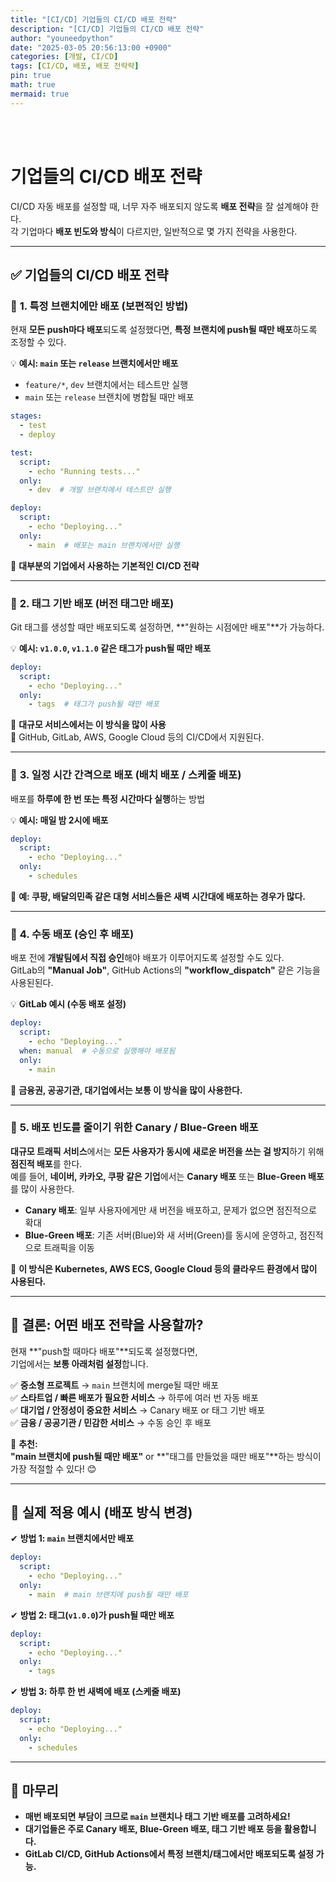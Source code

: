 ```yaml
---
title: "[CI/CD] 기업들의 CI/CD 배포 전략"
description: "[CI/CD] 기업들의 CI/CD 배포 전략"
author: "youneedpython"
date: "2025-03-05 20:56:13:00 +0900" 
categories: [개발, CI/CD]
tags: [CI/CD, 배포, 배포 전략략]
pin: true
math: true
mermaid: true
---
```


<br><br>


# 기업들의 CI/CD 배포 전략

CI/CD 자동 배포를 설정할 때, 너무 자주 배포되지 않도록 **배포 전략**을 잘 설계해야 한다.    
각 기업마다 **배포 빈도와 방식**이 다르지만, 일반적으로 몇 가지 전략을 사용한다.  

---

## ✅ **기업들의 CI/CD 배포 전략**
### 🔹 **1. 특정 브랜치에만 배포 (보편적인 방법)**
현재 **모든 push마다 배포**되도록 설정했다면, **특정 브랜치에 push될 때만 배포**하도록 조정할 수 있다.

💡 **예시: `main` 또는 `release` 브랜치에서만 배포**  
- `feature/*`, `dev` 브랜치에서는 테스트만 실행  
- `main` 또는 `release` 브랜치에 병합될 때만 배포  

```yaml
stages:
  - test
  - deploy

test:
  script:
    - echo "Running tests..."
  only:
    - dev  # 개발 브랜치에서 테스트만 실행

deploy:
  script:
    - echo "Deploying..."
  only:
    - main  # 배포는 main 브랜치에서만 실행
```
📌 **대부분의 기업에서 사용하는 기본적인 CI/CD 전략**

---

### 🔹 **2. 태그 기반 배포 (버전 태그만 배포)**
Git 태그를 생성할 때만 배포되도록 설정하면, **"원하는 시점에만 배포"**가 가능하다.

💡 **예시: `v1.0.0`, `v1.1.0` 같은 태그가 push될 때만 배포**
```yaml
deploy:
  script:
    - echo "Deploying..."
  only:
    - tags  # 태그가 push될 때만 배포
```
📌 **대규모 서비스에서는 이 방식을 많이 사용**  
📌 GitHub, GitLab, AWS, Google Cloud 등의 CI/CD에서 지원된다.

---

### 🔹 **3. 일정 시간 간격으로 배포 (배치 배포 / 스케줄 배포)**
배포를 **하루에 한 번 또는 특정 시간마다 실행**하는 방법

💡 **예시: 매일 밤 2시에 배포**
```yaml
deploy:
  script:
    - echo "Deploying..."
  only:
    - schedules
```
📌 **예: 쿠팡, 배달의민족 같은 대형 서비스들은 새벽 시간대에 배포하는 경우가 많다.**

---

### 🔹 **4. 수동 배포 (승인 후 배포)**
배포 전에 **개발팀에서 직접 승인**해야 배포가 이루어지도록 설정할 수도 있다.  
GitLab의 **"Manual Job"**, GitHub Actions의 **"workflow_dispatch"** 같은 기능을 사용된된다.

💡 **GitLab 예시 (수동 배포 설정)**
```yaml
deploy:
  script:
    - echo "Deploying..."
  when: manual  # 수동으로 실행해야 배포됨
  only:
    - main
```
📌 **금융권, 공공기관, 대기업에서는 보통 이 방식을 많이 사용한다.**

---

### 🔹 **5. 배포 빈도를 줄이기 위한 Canary / Blue-Green 배포**
**대규모 트래픽 서비스**에서는 **모든 사용자가 동시에 새로운 버전을 쓰는 걸 방지**하기 위해 **점진적 배포**를 한다.  
예를 들어, **네이버, 카카오, 쿠팡 같은 기업**에서는 **Canary 배포** 또는 **Blue-Green 배포**를 많이 사용한다.

- **Canary 배포**: 일부 사용자에게만 새 버전을 배포하고, 문제가 없으면 점진적으로 확대  
- **Blue-Green 배포**: 기존 서버(Blue)와 새 서버(Green)를 동시에 운영하고, 점진적으로 트래픽을 이동  

📌 **이 방식은 Kubernetes, AWS ECS, Google Cloud 등의 클라우드 환경에서 많이 사용된다.**

---

## 🚀 **결론: 어떤 배포 전략을 사용할까?**
현재 **"push할 때마다 배포"**되도록 설정했다면,  
기업에서는 **보통 아래처럼 설정**합니다.

✅ **중소형 프로젝트** → `main` 브랜치에 merge될 때만 배포  
✅ **스타트업 / 빠른 배포가 필요한 서비스** → 하루에 여러 번 자동 배포  
✅ **대기업 / 안정성이 중요한 서비스** → Canary 배포 or 태그 기반 배포  
✅ **금융 / 공공기관 / 민감한 서비스** → 수동 승인 후 배포  

📌 **추천:**  
**"main 브랜치에 push될 때만 배포"** or **"태그를 만들었을 때만 배포"**하는 방식이 가장 적절할 수 있다! 😊  

---

## 🎯 **실제 적용 예시 (배포 방식 변경)**
✔ **방법 1: `main` 브랜치에서만 배포**
```yaml
deploy:
  script:
    - echo "Deploying..."
  only:
    - main  # main 브랜치에 push될 때만 배포
```

✔ **방법 2: 태그(`v1.0.0`)가 push될 때만 배포**
```yaml
deploy:
  script:
    - echo "Deploying..."
  only:
    - tags
```

✔ **방법 3: 하루 한 번 새벽에 배포 (스케줄 배포)**
```yaml
deploy:
  script:
    - echo "Deploying..."
  only:
    - schedules
```

---

## 🎯 **마무리**
- **매번 배포되면 부담이 크므로 `main` 브랜치나 태그 기반 배포를 고려하세요!**  
- **대기업들은 주로 Canary 배포, Blue-Green 배포, 태그 기반 배포 등을 활용합니다.**  
- **GitLab CI/CD, GitHub Actions에서 특정 브랜치/태그에서만 배포되도록 설정 가능.**  


